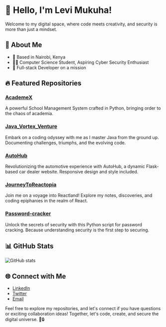 # 👋 Hello, I'm Levi Mukuha!

Welcome to my digital space, where code meets creativity, and security is more than just a mindset.

## 🚀 About Me

- 📍 Based in Nairobi, Kenya
- 👨‍💻 Computer Science Student, Aspiring Cyber Security Enthusiast
- 💼 Full-stack Developer on a mission

## 🔥 Featured Repositories

### [AcademeX](https://github.com/Levi-LMN/AcademeX)
A powerful School Management System crafted in Python, bringing order to the chaos of academia.

### [Java_Vortex_Venture](https://github.com/Levi-LMN/Java_Vortex_Venture)
Embark on a coding odyssey with me as I master Java from the ground up. Documenting challenges, triumphs, and the evolving code.

### [AutoHub](https://github.com/Levi-LMN/AutoHub)
Revolutionizing the automotive experience with AutoHub, a dynamic Flask-based car dealer website. Responsive design and style included.

### [JourneyToReactopia](https://github.com/Levi-LMN/JourneyToReactopia)
Join me on a voyage into Reactland! Explore my notes, discoveries, and coding epiphanies in the realm of React.

### [Password-cracker](https://github.com/Levi-LMN/Password-cracker)
Unlock the secrets of security with this Python script for password cracking. Because understanding security is the first step to securing.

## 📊 GitHub Stats

![GitHub stats](https://github-readme-stats.vercel.app/api?username=Levi-LMN&show_icons=true&theme=radical)

## 🌐 Connect with Me

- [LinkedIn](https://www.linkedin.com/in/levi-mukuha/)
- [Twitter](https://twitter.com/YourTwitterHandle)
- [Email](mailto:your.email@example.com)

Feel free to explore my repositories, and let's connect if you have questions or exciting collaboration ideas! Together, let's code, create, and secure the digital universe. 🚀🔒
